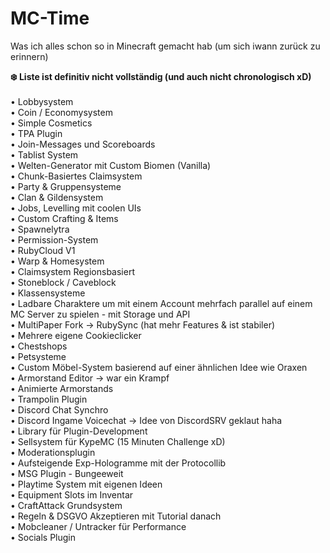 # MC-Time
Was ich alles schon so in Minecraft gemacht hab (um sich iwann zurück zu erinnern)

<p>
  <b>
    ❄️ Liste ist definitiv nicht vollständig (und auch nicht chronologisch xD)<br/>
  </b>
  <br/>
  • Lobbysystem<br/>
  • Coin / Economysystem<br/>
  • Simple Cosmetics<br/>
  • TPA Plugin<br/>
  • Join-Messages und Scoreboards<br/>
  • Tablist System<br/>
  • Welten-Generator mit Custom Biomen (Vanilla)<br/>
  • Chunk-Basiertes Claimsystem<br/>
  • Party & Gruppensysteme<br/>
  • Clan & Gildensystem<br/>
  • Jobs, Levelling mit coolen UIs<br/>
  • Custom Crafting & Items<br/>
  • Spawnelytra<br/>
  • Permission-System<br/>
  • RubyCloud V1<br/>
  • Warp & Homesystem<br/>
  • Claimsystem Regionsbasiert<br/>
  • Stoneblock / Caveblock<br/>
  • Klassensysteme<br/>
  • Ladbare Charaktere um mit einem Account mehrfach parallel auf einem MC Server zu spielen - mit Storage und API<br/>
  • MultiPaper Fork -> RubySync (hat mehr Features & ist stabiler)<br/>
  • Mehrere eigene Cookieclicker<br/>
  • Chestshops<br/>
  • Petsysteme<br/>
  • Custom Möbel-System basierend auf einer ähnlichen Idee wie Oraxen<br/>
  • Armorstand Editor -> war ein Krampf<br/>
  • Animierte Armorstands<br/>
  • Trampolin Plugin<br/>
  • Discord Chat Synchro<br/>
  • Discord Ingame Voicechat -> Idee von DiscordSRV geklaut haha<br/>
  • Library für Plugin-Development<br/>
  • Sellsystem für KypeMC (15 Minuten Challenge xD)<br/>
  • Moderationsplugin<br/>
  • Aufsteigende Exp-Hologramme mit der Protocollib<br/>
  • MSG Plugin - Bungeeweit<br/>
  • Playtime System mit eigenen Ideen<br/>
  • Equipment Slots im Inventar<br/>
  • CraftAttack Grundsystem<br/>
  • Regeln & DSGVO Akzeptieren mit Tutorial danach<br/>
  • Mobcleaner / Untracker für Performance<br/>
  • Socials Plugin<br/>
</p>

